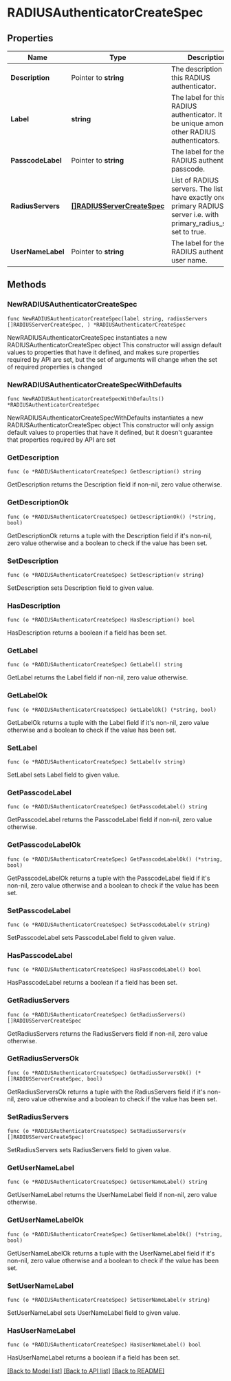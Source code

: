 # RADIUSAuthenticatorCreateSpec

## Properties

Name | Type | Description | Notes
------------ | ------------- | ------------- | -------------
**Description** | Pointer to **string** | The description for this RADIUS authenticator. | [optional] 
**Label** | **string** | The label for this RADIUS authenticator. It must be unique among all other RADIUS authenticators. | 
**PasscodeLabel** | Pointer to **string** | The label for the RADIUS authenticator passcode. | [optional] 
**RadiusServers** | [**[]RADIUSServerCreateSpec**](RADIUSServerCreateSpec.md) | List of RADIUS servers. The list must have exactly one primary RADIUS server i.e. with primary_radius_server set to true. | 
**UserNameLabel** | Pointer to **string** | The label for the RADIUS authenticator user name. | [optional] 

## Methods

### NewRADIUSAuthenticatorCreateSpec

`func NewRADIUSAuthenticatorCreateSpec(label string, radiusServers []RADIUSServerCreateSpec, ) *RADIUSAuthenticatorCreateSpec`

NewRADIUSAuthenticatorCreateSpec instantiates a new RADIUSAuthenticatorCreateSpec object
This constructor will assign default values to properties that have it defined,
and makes sure properties required by API are set, but the set of arguments
will change when the set of required properties is changed

### NewRADIUSAuthenticatorCreateSpecWithDefaults

`func NewRADIUSAuthenticatorCreateSpecWithDefaults() *RADIUSAuthenticatorCreateSpec`

NewRADIUSAuthenticatorCreateSpecWithDefaults instantiates a new RADIUSAuthenticatorCreateSpec object
This constructor will only assign default values to properties that have it defined,
but it doesn't guarantee that properties required by API are set

### GetDescription

`func (o *RADIUSAuthenticatorCreateSpec) GetDescription() string`

GetDescription returns the Description field if non-nil, zero value otherwise.

### GetDescriptionOk

`func (o *RADIUSAuthenticatorCreateSpec) GetDescriptionOk() (*string, bool)`

GetDescriptionOk returns a tuple with the Description field if it's non-nil, zero value otherwise
and a boolean to check if the value has been set.

### SetDescription

`func (o *RADIUSAuthenticatorCreateSpec) SetDescription(v string)`

SetDescription sets Description field to given value.

### HasDescription

`func (o *RADIUSAuthenticatorCreateSpec) HasDescription() bool`

HasDescription returns a boolean if a field has been set.

### GetLabel

`func (o *RADIUSAuthenticatorCreateSpec) GetLabel() string`

GetLabel returns the Label field if non-nil, zero value otherwise.

### GetLabelOk

`func (o *RADIUSAuthenticatorCreateSpec) GetLabelOk() (*string, bool)`

GetLabelOk returns a tuple with the Label field if it's non-nil, zero value otherwise
and a boolean to check if the value has been set.

### SetLabel

`func (o *RADIUSAuthenticatorCreateSpec) SetLabel(v string)`

SetLabel sets Label field to given value.


### GetPasscodeLabel

`func (o *RADIUSAuthenticatorCreateSpec) GetPasscodeLabel() string`

GetPasscodeLabel returns the PasscodeLabel field if non-nil, zero value otherwise.

### GetPasscodeLabelOk

`func (o *RADIUSAuthenticatorCreateSpec) GetPasscodeLabelOk() (*string, bool)`

GetPasscodeLabelOk returns a tuple with the PasscodeLabel field if it's non-nil, zero value otherwise
and a boolean to check if the value has been set.

### SetPasscodeLabel

`func (o *RADIUSAuthenticatorCreateSpec) SetPasscodeLabel(v string)`

SetPasscodeLabel sets PasscodeLabel field to given value.

### HasPasscodeLabel

`func (o *RADIUSAuthenticatorCreateSpec) HasPasscodeLabel() bool`

HasPasscodeLabel returns a boolean if a field has been set.

### GetRadiusServers

`func (o *RADIUSAuthenticatorCreateSpec) GetRadiusServers() []RADIUSServerCreateSpec`

GetRadiusServers returns the RadiusServers field if non-nil, zero value otherwise.

### GetRadiusServersOk

`func (o *RADIUSAuthenticatorCreateSpec) GetRadiusServersOk() (*[]RADIUSServerCreateSpec, bool)`

GetRadiusServersOk returns a tuple with the RadiusServers field if it's non-nil, zero value otherwise
and a boolean to check if the value has been set.

### SetRadiusServers

`func (o *RADIUSAuthenticatorCreateSpec) SetRadiusServers(v []RADIUSServerCreateSpec)`

SetRadiusServers sets RadiusServers field to given value.


### GetUserNameLabel

`func (o *RADIUSAuthenticatorCreateSpec) GetUserNameLabel() string`

GetUserNameLabel returns the UserNameLabel field if non-nil, zero value otherwise.

### GetUserNameLabelOk

`func (o *RADIUSAuthenticatorCreateSpec) GetUserNameLabelOk() (*string, bool)`

GetUserNameLabelOk returns a tuple with the UserNameLabel field if it's non-nil, zero value otherwise
and a boolean to check if the value has been set.

### SetUserNameLabel

`func (o *RADIUSAuthenticatorCreateSpec) SetUserNameLabel(v string)`

SetUserNameLabel sets UserNameLabel field to given value.

### HasUserNameLabel

`func (o *RADIUSAuthenticatorCreateSpec) HasUserNameLabel() bool`

HasUserNameLabel returns a boolean if a field has been set.


[[Back to Model list]](../README.md#documentation-for-models) [[Back to API list]](../README.md#documentation-for-api-endpoints) [[Back to README]](../README.md)


